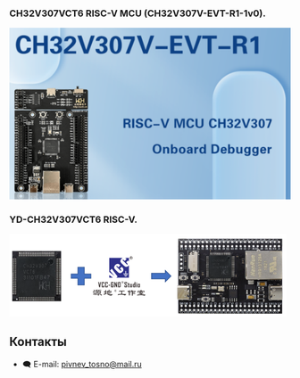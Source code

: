 ### CH32V307VCT6 RISC-V MCU (CH32V307V-EVT-R1-1v0).  

![alt-текст](https://github.com/PivnevNikolay/CH32V307-RISC-V-MCU-/blob/master/Foto/001.jpg "WCH32V307V-EVT-R1")  

### YD-CH32V307VCT6 RISC-V.

![alt-текст](https://github.com/PivnevNikolay/CH32V307-RISC-V-MCU-/blob/master/Foto/002.jpg "YD-CH32V307VCT6")  

## Контакты ##  
* :left_speech_bubble: E-mail:  pivnev_tosno@mail.ru  







 




